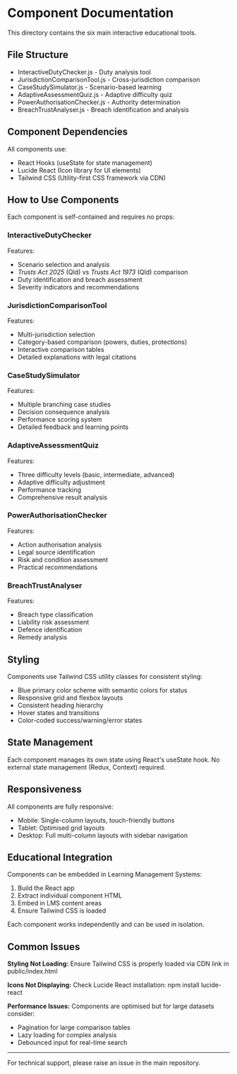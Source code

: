# Component Documentation

This directory contains the six main interactive educational tools.

## File Structure

- InteractiveDutyChecker.js - Duty analysis tool
- JurisdictionComparisonTool.js - Cross-jurisdiction comparison  
- CaseStudySimulator.js - Scenario-based learning
- AdaptiveAssessmentQuiz.js - Adaptive difficulty quiz
- PowerAuthorisationChecker.js - Authority determination
- BreachTrustAnalyser.js - Breach identification and analysis

## Component Dependencies

All components use:
- React Hooks (useState for state management)
- Lucide React (Icon library for UI elements)
- Tailwind CSS (Utility-first CSS framework via CDN)

## How to Use Components

Each component is self-contained and requires no props:

### InteractiveDutyChecker
Features:
- Scenario selection and analysis
- *Trusts Act 2025* (Qld) vs *Trusts Act 1973* (Qld) comparison
- Duty identification and breach assessment
- Severity indicators and recommendations

### JurisdictionComparisonTool
Features:
- Multi-jurisdiction selection
- Category-based comparison (powers, duties, protections)
- Interactive comparison tables
- Detailed explanations with legal citations

### CaseStudySimulator
Features:
- Multiple branching case studies
- Decision consequence analysis
- Performance scoring system
- Detailed feedback and learning points

### AdaptiveAssessmentQuiz
Features:
- Three difficulty levels (basic, intermediate, advanced)
- Adaptive difficulty adjustment
- Performance tracking
- Comprehensive result analysis

### PowerAuthorisationChecker
Features:
- Action authorisation analysis
- Legal source identification
- Risk and condition assessment
- Practical recommendations

### BreachTrustAnalyser
Features:
- Breach type classification
- Liability risk assessment
- Defence identification
- Remedy analysis

## Styling

Components use Tailwind CSS utility classes for consistent styling:
- Blue primary color scheme with semantic colors for status
- Responsive grid and flexbox layouts
- Consistent heading hierarchy
- Hover states and transitions
- Color-coded success/warning/error states

## State Management

Each component manages its own state using React's useState hook.
No external state management (Redux, Context) required.

## Responsiveness

All components are fully responsive:
- Mobile: Single-column layouts, touch-friendly buttons
- Tablet: Optimised grid layouts  
- Desktop: Full multi-column layouts with sidebar navigation

## Educational Integration

Components can be embedded in Learning Management Systems:
1. Build the React app
2. Extract individual component HTML
3. Embed in LMS content areas
4. Ensure Tailwind CSS is loaded

Each component works independently and can be used in isolation.

## Common Issues

**Styling Not Loading:**
Ensure Tailwind CSS is properly loaded via CDN link in public/index.html

**Icons Not Displaying:**
Check Lucide React installation: npm install lucide-react

**Performance Issues:**
Components are optimised but for large datasets consider:
- Pagination for large comparison tables
- Lazy loading for complex analysis
- Debounced input for real-time search

---

For technical support, please raise an issue in the main repository.
